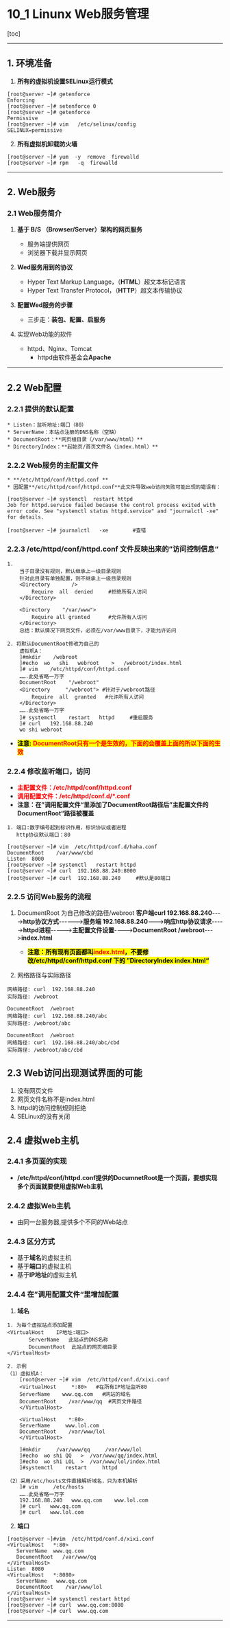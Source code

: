 # 10_1 Linunx Web服务管理

[toc]

---

## 1. 环境准备
1. **所有的虚拟机设置SELinux运行模式**

```
[root@server ~]# getenforce
Enforcing
[root@server ~]# setenforce 0
[root@server ~]# getenforce
Permissive
[root@server ~]# vim   /etc/selinux/config
SELINUX=permissive
```
2. **所有虚拟机卸载防火墙**

```
[root@server ~]# yum  -y  remove  firewalld
[root@server ~]# rpm   -q  firewalld
```

---

## 2. Web服务

### 2.1 Web服务简介

1. **基于 B/S （Browser/Server）架构的网页服务**
    * 服务端提供网页
    * 浏览器下载并显示网页
2. **Wed服务用到的协议**
    * Hyper Text Markup Language，（**HTML**）超文本标记语言
    * Hyper Text Transfer  Protocol，（**HTTP**）超文本传输协议
    
3. **配置Wed服务的步骤**
    * 三步走：**装包、配置、启服务**
    
4. 实现Web功能的软件
    * httpd、Nginx、Tomcat
        * httpd由软件基金会**Apache**
        
--- 

## 2.2 Web配置

### 2.2.1 提供的默认配置
    * Listen：监听地址:端口（80）
    * ServerName：本站点注册的DNS名称（空缺）
    * DocumentRoot：**网页根目录（/var/www/html）**
    * DirectoryIndex：**起始页/首页文件名（index.html）**
    
### 2.2.2 Web服务的主配置文件
    * **/etc/httpd/conf/httpd.conf **
    * 因配置**/etc/httpd/conf/httpd.conf**此文件导致web访问失败可能出现的错误有：

```shell
[root@server ~]# systemctl  restart httpd
Job for httpd.service failed because the control process exited with error code. See "systemctl status httpd.service" and "journalctl -xe" for details.

[root@server ~]# journalctl   -xe        #查错  
```
    
### 2.2.3 /etc/httpd/conf/httpd.conf 文件反映出来的”访问控制信息“

```
1. 
    当子目录没有规则，默认继承上一级目录规则
    针对此目录有单独配置，则不继承上一级目录规则
    <Directory       />          
        Require  all  denied     #拒绝所有人访问
    </Directory>    
    
    <Directory    "/var/www">
        Require all granted      #允许所有人访问
    </Directory>
    总结：默认情况下网页文件，必须在/var/www目录下，才能允许访问
    
2. 将默认DocumentRoot修改为自己的
    虚拟机A：                                                   
    ]#mkdir    /webroot
    ]#echo  wo   shi   webroot    >   /webroot/index.html
    ]# vim    /etc/httpd/conf/httpd.conf
    …….此处省略一万字
    DocumentRoot    "/webroot"
    <Directory     "/webroot"> #针对于/webroot路径
        Require  all  granted   #允许所有人访问
    </Directory>
    …….此处省略一万字
    ]# systemctl    restart   httpd     #重启服务
    ]# curl   192.168.88.240       
    wo shi webroot
```

* <mark>**注意:** **<font color=red>DocumentRoot只有一个是生效的，下面的会覆盖上面的所以下面的生效</font>**</mark>

### 2.2.4 修改监听端口，访问

* **<font color=red>主配置文件：/etc/httpd/conf/httpd.conf</font>**
* **<font color=red>调用配置文件：/etc/httpd/conf.d/\*.conf</font>**
* **注意：在”调用配置文件“里添加了DocumentRoot路径后”主配置文件的DocumentRoot“路径被覆盖**

```
1. 端口:数字编号起到标识作用，标识协议或者进程
   http协议默认端口：80
   
[root@server ~]# vim  /etc/httpd/conf.d/haha.conf
DocumentRoot    /var/www/cbd
Listen  8000
[root@server ~]# systemctl   restart httpd
[root@server ~]# curl  192.168.88.240:8000
[root@server ~]# curl  192.168.88.240     #默认是80端口
```


### 2.2.5 访问Web服务的流程

1. DocumentRoot 为自己修改的路径/webroot
**客户端curl  192.168.88.240**---->**http协议方式**------>**服务端 192.168.88.240**--->**响应http协议请求**----->**httpd进程**----->**主配置文件设置**---->**DocumentRoot  /webroot**--->**index.html**

    * <mark>**注意：所有现有页面都叫<font color=red>index.html</font>，不要修改/etc/httpd/conf/httpd.conf 下的 ”DirectoryIndex index.html“**</mark>


2. 网络路径与实际路径

```
网络路径: curl  192.168.88.240
实际路径: /webroot

DocumentRoot  /webroot
网络路径: curl  192.168.88.240/abc
实际路径: /webroot/abc

DocumentRoot  /webroot
网络路径: curl  192.168.88.240/abc/cbd
实际路径: /webroot/abc/cbd
```

## 2.3 Web访问出现测试界面的可能
1. 没有网页文件
2. 网页文件名称不是index.html
3. httpd的访问控制规则拒绝
4. SELinux的没有关闭

## 2.4 虚拟web主机

### 2.4.1 多页面的实现
* **/etc/httpd/conf/httpd.conf提供的DocumnetRoot是一个页面，要想实现多个页面就要使用虚拟Web主机**

### 2.4.2 虚拟Web主机
* 由同一台服务器,提供多个不同的Web站点
    
### 2.4.3 区分方式
* 基于**域名**的虚拟主机
* 基于**端口**的虚拟主机
* 基于**IP地址**的虚拟主机
    
### 2.4.4 在”调用配置文件“里增加配置

1. **域名**

```
1. 为每个虚拟站点添加配置   
<VirtualHost    IP地址:端口>
       ServerName   此站点的DNS名称
       DocumentRoot  此站点的网页根目录
</VirtualHost>

2. 示例
（1）虚拟机A：   
    [root@server ~]# vim  /etc/httpd/conf.d/xixi.conf
    <VirtualHost     *:80>   #在所有IP地址监听80
    ServerName    www.qq.com   #网站的域名
    DocumentRoot    /var/www/qq  #网页文件路径
    </VirtualHost>        

    <VirtualHost    *:80>       
    ServerName     www.lol.com
    DocumentRoot    /var/www/lol
    </VirtualHost>
    
    ]#mkdir     /var/www/qq     /var/www/lol
    ]#echo  wo shi QQ   >  /var/www/qq/index.html
    ]#echo  wo shi LOL  >  /var/www/lol/index.html
    ]#systemctl    restart     httpd

（2）采用/etc/hosts文件直接解析域名，只为本机解析
    ]# vim     /etc/hosts  
    …….此处省略一万字
    192.168.88.240   www.qq.com    www.lol.com
    ]# curl   www.qq.com
    ]# curl   www.lol.com
```

2. **端口**

```
[root@server ~]#vim  /etc/httpd/conf.d/xixi.conf
<VirtualHost   *:80>
   ServerName  www.qq.com
   DocumentRoot   /var/www/qq
</VirtualHost>
Listen  8080
<VirtualHost   *:8080>
   ServerName   www.qq.com
   DocumentRoot    /var/www/lol
</VirtualHost>
[root@server ~]# systemctl restart httpd
[root@server ~]# curl  www.qq.com:8080
[root@server ~]# curl  www.qq.com
```

---



